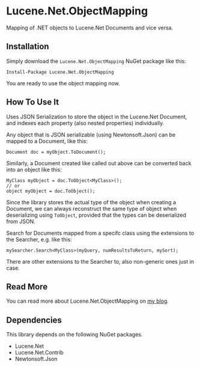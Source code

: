 # Lucene.Net.ObjectMapping
Mapping of .NET objects to Lucene.Net Documents and vice versa.

Installation
------------
Simply download the `Lucene.Net.ObjectMapping` NuGet package like this:

    Install-Package Lucene.Net.ObjectMapping

You are ready to use the object mapping now.

How To Use It
-------------

Uses JSON Serialization to store the object in the Lucene.Net Document, and indexes each property (also nested properties) individually.

Any object that is JSON serializable (using Newtonsoft.Json) can be mapped to a Document, like this:

    Document doc = myObject.ToDocument();

Similarly, a Document created like called out above can be converted back into an object like this:

    MyClass myObject = doc.ToObject<MyClass>();
    // or
    object myObject = doc.ToObject();

Since the library stores the actual type of the object when creating a Document, we can always reconstruct the same type of object when deserializing using `ToObject`, provided that the types can be deserialized from JSON.

Search for Documents mapped from a specifc class using the extensions to the Searcher, e.g. like this:

    mySearcher.Search<MyClass>(myQuery, numResultsToReturn, mySort);

There are other extensions to the Searcher to, also non-generic ones just in case.

Read More
---------

You can read more about Lucene.Net.ObjectMapping on [my blog](http://www.cymbeline.ch/lucene-net-objectmapping/).

Dependencies
------------
This library depends on the following NuGet packages.
* Lucene.Net
* Lucene.Net.Contrib
* Newtonsoft.Json
